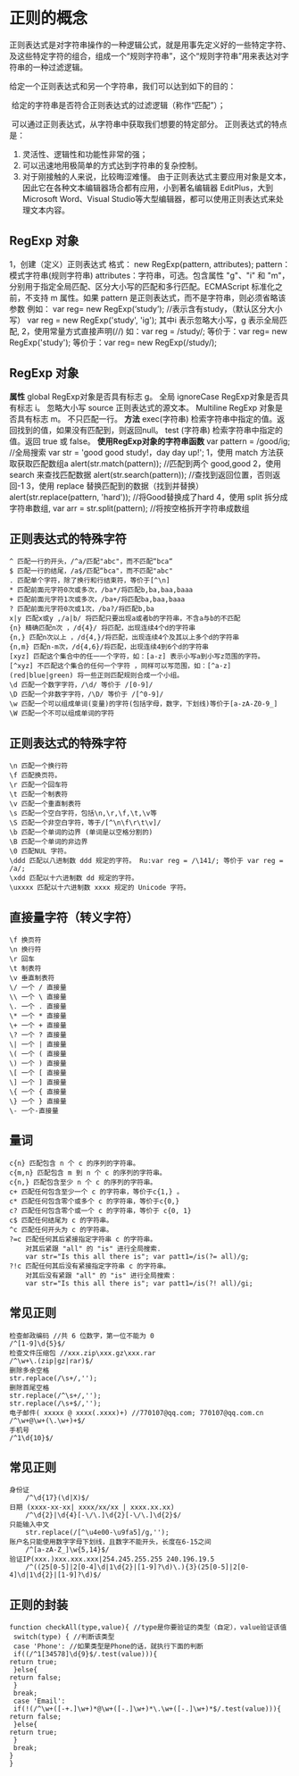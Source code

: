 # 正则的概念 

正则表达式是对字符串操作的一种逻辑公式，就是用事先定义好的一些特定字符、及这些特定字符的组合，组成一个“规则字符串”，这个“规则字符串”用来表达对字符串的一种过滤逻辑。
	

给定一个正则表达式和另一个字符串，我们可以达到如下的目的：

​	给定的字符串是否符合正则表达式的过滤逻辑（称作“匹配”）；

​	可以通过正则表达式，从字符串中获取我们想要的特定部分。
​	正则表达式的特点是：

1. 灵活性、逻辑性和功能性非常的强；
2. 可以迅速地用极简单的方式达到字符串的复杂控制。
3. 对于刚接触的人来说，比较晦涩难懂。
  由于正则表达式主要应用对象是文本，因此它在各种文本编辑器场合都有应用，小到著名编辑器
  EditPlus，大到Microsoft Word、Visual Studio等大型编辑器，都可以使用正则表达式来处理文本内容。

## RegExp 对象 

1，创建（定义）正则表达式
		格式： new RegExp(pattern, attributes);
			pattern：模式字符串(规则字符串)
			attributes：字符串，可选。包含属性 "g"、"i" 和 "m"，分别用于指定全局匹配、区分大小写的匹配和多行匹配。ECMAScript 标准化之前，不支持 m 属性。如果 pattern 是正则表达式，而不是字符串，则必须省略该参数
		 例如：
			 var reg= new RegExp(‘study’); //表示含有study，（默认区分大小写）
			 var reg = new RegExp('study', 'ig');
			其中i 表示忽略大小写，g 表示全局匹配,
	2，使用常量方式直接声明(//)
		 如：var reg = /study/; 
		 等价于：var reg= new RegExp('study'); 
		等价于：var reg= new RegExp(/study/);

## RegExp 对象 

**属性**
	global RegExp对象是否具有标志 g。 全局
	ignoreCase RegExp对象是否具有标志 i。 忽略大小写
	source 正则表达式的源文本。
	Multiline RegExp 对象是否具有标志 m。 不只匹配一行。
	**方法**
	exec(字符串) 检索字符串中指定的值。返回找到的值，如果没有匹配到，则返回null。
	test (字符串) 检索字符串中指定的值。返回 true 或 false。
	**使用RegExp对象的字符串函数**
	var pattern = /good/ig; //全局搜索
	var str = 'good good study!，day day up!';
	1，使用 match 方法获取获取匹配数组a
	alert(str.match(pattern)); //匹配到两个 good,good
	2，使用 search 来查找匹配数据
	alert(str.search(pattern)); //查找到返回位置，否则返回-1
	3，使用 replace 替换匹配到的数据（找到并替换）
	alert(str.replace(pattern, 'hard')); //将Good替换成了hard
	 4，使用 split 拆分成字符串数组,
	 var arr = str.split(pattern); //将按空格拆开字符串成数组

## 正则表达式的特殊字符 

```
^ 匹配一行的开头，/^a/匹配"abc"，而不匹配“bca“
$ 匹配一行的结尾，/a$/匹配“bca"，而不匹配"abc" 
. 匹配单个字符，除了换行和行结束符，等价于[^\n] 
* 匹配前面元字符0次或多次，/ba*/将匹配b,ba,baa,baaa 
+ 匹配前面元字符1次或多次，/ba+/将匹配ba,baa,baaa 
? 匹配前面元字符0次或1次，/ba?/将匹配b,ba 
x|y 匹配x或y ,/a|b/ 将匹配只要出现a或者b的字符串，不含a与b的不匹配
{n} 精确匹配n次 ，/d{4}/ 将匹配，出现连续4个d的字符串
{n,} 匹配n次以上 ，/d{4,}/将匹配，出现连续4个及其以上多个d的字符串
{n,m} 匹配n-m次，/d{4,6}/将匹配，出现连续4到6个d的字符串
[xyz] 匹配这个集合中的任一一个字符，如：[a-z] 表示小写a到小写z范围的字符。
[^xyz] 不匹配这个集合的任何一个字符 ，同样可以写范围，如：[^a-z]
(red|blue|green) 将一些正则匹配规则合成一个小组。
\d 匹配一个数字字符，/\d/ 等价于 /[0-9]/ 
\D 匹配一个非数字字符，/\D/ 等价于 /[^0-9]/ 
\w 匹配一个可以组成单词(变量)的字符(包括字母，数字，下划线)等价于[a-zA-Z0-9_]
\W 匹配一个不可以组成单词的字符
```



## 正则表达式的特殊字符 

```
\n 匹配一个换行符
\f 匹配换页符。
\r 匹配一个回车符
\t 匹配一个制表符
\v 匹配一个重直制表符
\s 匹配一个空白字符，包括\n,\r,\f,\t,\v等
\S 匹配一个非空白字符，等于/[^\n\f\r\t\v]/ 
\b 匹配一个单词的边界 (单词是以空格分割的)
\B 匹配一个单词的非边界
\0 匹配NUL 字符。
\ddd 匹配以八进制数 ddd 规定的字符。 Ru:var reg = /\141/; 等价于 var reg = /a/; 
\xdd 匹配以十六进制数 dd 规定的字符。
\uxxxx 匹配以十六进制数 xxxx 规定的 Unicode 字符。
```



## 直接量字符（转义字符） 

```
\f 换页符
\n 换行符
\r 回车
\t 制表符
\v 垂直制表符
\/ 一个 / 直接量
\\ 一个 \ 直接量
\. 一个 . 直接量
\* 一个 * 直接量
\+ 一个 + 直接量
\? 一个 ? 直接量
\| 一个 | 直接量
\( 一个 ( 直接量
\) 一个 ) 直接量
\[ 一个 [ 直接量
\] 一个 ] 直接量
\{ 一个 { 直接量
\} 一个 } 直接量
\- 一个-直接量
```

## 量词

```
c{n} 匹配包含 n 个 c 的序列的字符串。
c{m,n} 匹配包含 m 到 n 个 c 的序列的字符串。
c{n,} 匹配包含至少 n 个 c 的序列的字符串。
c+ 匹配任何包含至少一个 c 的字符串，等价于c{1,} 。
c* 匹配任何包含零个或多个 c 的字符串，等价于c{0,} 
c? 匹配任何包含零个或一个 c 的字符串，等价于 c{0, 1} 
c$ 匹配任何结尾为 c 的字符串。
^c 匹配任何开头为 c 的字符串。
?=c 匹配任何其后紧接指定字符串 c 的字符串。
	对其后紧跟 "all" 的 "is" 进行全局搜索. 
	var str="Is this all there is"; var patt1=/is(?= all)/g;
?!c 匹配任何其后没有紧接指定字符串 c 的字符串。
	对其后没有紧跟 "all" 的 "is" 进行全局搜索：
	var str="Is this all there is"; var patt1=/is(?! all)/gi;
```

## 常见正则 

```
检查邮政编码 //共 6 位数字，第一位不能为 0
/^[1-9]\d{5}$/
检查文件压缩包 //xxx.zip\xxx.gz\xxx.rar
/^\w+\.(zip|gz|rar)$/ 
删除多余空格 
str.replace(/\s+/,'');
删除首尾空格
str.replace(/^\s+/,'');
str.replace(/\s+$/,'');
电子邮件( xxxxx @ xxxx(.xxxx)+) //770107@qq.com; 770107@qq.com.cn 
/^\w+@\w+(\.\w+)+$/ 
手机号
/^1\d{10}$/
```

## 常见正则 

```
身份证
	/^\d{17}(\d|X)$/ 
日期 (xxxx-xx-xx| xxxx/xx/xx | xxxx.xx.xx)
	/^\d{2}|\d{4}[-\/\.]\d{2}[-\/\.]\d{2}$/
只能输入中文
	str.replace(/[^\u4e00-\u9fa5]/g,'');
账户名只能使用数字字母下划线，且数字不能开头，长度在6-15之间
	/^[a-zA-Z_]\w{5,14}$/
验证IP(xxx.)xxx.xxx.xxx|254.245.255.255 240.196.19.5
	/^((25[0-5]|2[0-4]\d|1\d{2}|[1-9]?\d)\.){3}(25[0-5]|2[0-4]\d|1\d{2}|[1-9]?\d)$/
```

## 正则的封装

```
function checkAll(type,value){ //type是你要验证的类型（自定），value验证该值
 switch(type) { //判断该类型 
 case 'Phone': //如果类型是Phone的话，就执行下面的判断 
 if((/^1[34578]\d{9}$/.test(value))){ 
return true; 
 }else{ 
return false;
 } 
 break; 
 case 'Email': 
 if(!(/^\w+([-+.]\w+)*@\w+([-.]\w+)*\.\w+([-.]\w+)*$/.test(value))){ 
return false; 
 }else{ 
return true;
 } 
 break; 
} 
}
```


